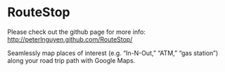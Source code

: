 RouteStop
=========
Please check out the github page for more info: http://peterlnguyen.github.com/RouteStop/

Seamlessly map places of interest (e.g. “In-N-Out,” “ATM,” “gas station”) along your road trip path with Google Maps.
